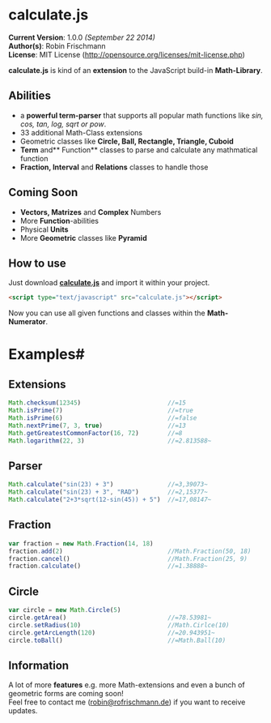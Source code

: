 
# calculate.js ##

**Current Version**: 1.0.0 *(September 22 2014)*   
**Author(s)**: Robin Frischmann   
**License**: MIT License (http://opensource.org/licenses/mit-license.php)
    
**calculate.js** is kind of an **extension** to the JavaScript build-in **Math-Library**.   

## Abilities ##
* a **powerful term-parser** that supports all popular math functions like *sin, cos, tan, log, sqrt or pow*.
* 33 additional Math-Class extensions
* Geometric classes like **Circle, Ball, Rectangle, Triangle, Cuboid**
* **Term** and** Function** classes to parse and calculate any mathmatical function
* **Fraction, Interval** and **Relations** classes to handle those

## Coming Soon ##
* **Vectors, Matrizes** and **Complex** Numbers
* More **Function**-abilities
* Physical **Units**
* More **Geometric** classes like **Pyramid**

## How to use ##


Just download **[calculate.js](https://bitbucket.org/unverschaemt/calculateme.js/downloads/calculateMe%5Bversion1.0.0-22.09.2014%5D.zip)** and import it within your project.    
```html
<script type="text/javascript" src="calculate.js"></script>

```    
    
    
Now you can use all given functions and classes within the **Math-Numerator**.     

# **Examples**#
     
## Extensions ##
```javascript 
Math.checksum(12345)                        //=15
Math.isPrime(7)                             //=true
Math.isPrime(6)                             //=false
Math.nextPrime(7, 3, true)                  //=13
Math.getGreatestCommonFactor(16, 72)        //=8
Math.logarithm(22, 3)                       //=2.813588~
```  


## Parser ##
```javascript 
Math.calculate("sin(23) + 3")               //=3,39073~
Math.calculate("sin(23) + 3", "RAD")        //=2,15377~
Math.calculate("2+3*sqrt(12-sin(45)) + 5")  //=17,08147~
```  

## Fraction ##
```javascript 
var fraction = new Math.Fraction(14, 18)               
fraction.add(2)                             //Math.Fraction(50, 18)
fraction.cancel()                           //Math.Fraction(25, 9)
fraction.calculate()                        //=1.38888~
```  

## Circle ##
```javascript 
var circle = new Math.Circle(5)               
circle.getArea()                            //=78.53981~
circle.setRadius(10)                        //Math.Cirlce(10)
circle.getArcLength(120)                    //=20.943951~
circle.toBall()                             //=Math.Ball(10)
```       

## Information ##
A lot of more **features** e.g. more Math-extensions and even a bunch of geometric forms are coming soon!   
Feel free to contact me ([robin@rofrischmann.de](mailto:robin@rofrischmann.de)) if you want to receive updates.
